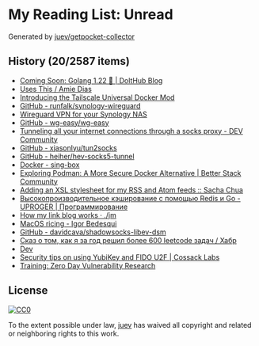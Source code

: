# My Reading List: Unread

Generated by [juev/getpocket-collector](https://github.com/juev/getpocket-collector)

## History (20/2587 items)

- [Coming Soon: Golang 1.22 🚀 | DoltHub Blog](https://www.dolthub.com/blog/2024-01-12-golang-1-22rc/)
- [Uses This / Amie Dias](https://usesthis.com/interviews/amie.dias/)
- [Introducing the Tailscale Universal Docker Mod](https://tailscale.dev/blog/docker-mod-tailscale)
- [GitHub - runfalk/synology-wireguard](https://github.com/runfalk/synology-wireguard)
- [Wireguard VPN for your Synology NAS](https://blackvoid.club/wireguard-vpn-for-your-synology-nas)
- [GitHub - wg-easy/wg-easy](https://github.com/wg-easy/wg-easy)
- [Tunneling all your internet connections through a socks proxy - DEV Community](https://dev.to/jadolg/tunneling-all-your-internet-connections-through-a-socks-proxy-4f5i)
- [GitHub - xjasonlyu/tun2socks](https://github.com/xjasonlyu/tun2socks)
- [GitHub - heiher/hev-socks5-tunnel](https://github.com/heiher/hev-socks5-tunnel)
- [Docker - sing-box](https://sing-box.sagernet.org/installation/docker/)
- [Exploring Podman: A More Secure Docker Alternative | Better Stack Community](https://betterstack.com/community/guides/scaling-docker/podman-vs-docker/)
- [Adding an XSL stylesheet for my RSS and Atom feeds :: Sacha Chua](https://sachachua.com/blog/2024/01/xml-stylesheet-for-my-feed/)
- [Высокопроизводительное кэширование с помощью Redis и Go - UPROGER | Программирование](https://uproger.com/vysokoproizvoditelnoe-keshirovanie-s-pomoshhyu-redis-i-go/)
- [How my link blog works · ./jm](https://justinmiller.io/posts/2024/01/11/link-blog/)
- [MacOS ricing - Igor Bedesqui](https://www.igorbedesqui.com/writing/macos-rice)
- [GitHub - davidcava/shadowsocks-libev-dsm](https://github.com/davidcava/shadowsocks-libev-dsm)
- [Сказ о том, как я за год решил более 600 leetcode задач / Хабр](https://habr.com/ru/articles/786184/)
- [Dev](http://yet-another-dev-blog.me/content/pages/blog/cli.html)
- [Security tips on using YubiKey and FIDO U2F | Cossack Labs](https://www.cossacklabs.com/blog/security-tips-on-using-fido-u2f-and-yubikey/)
- [Training: Zero Day Vulnerability Research](https://zerodayengineering.com/training/universal-vulnerability-research.html)

## License

[![CC0](https://mirrors.creativecommons.org/presskit/buttons/88x31/svg/cc-zero.svg)](https://creativecommons.org/publicdomain/zero/1.0/)

To the extent possible under law, [juev](https://github.com/juev) has waived all copyright and related or neighboring rights to this work.
